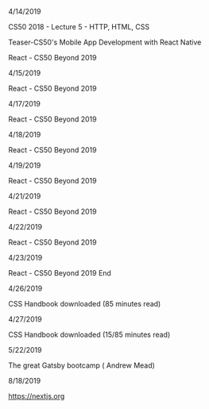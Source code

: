 4/14/2019

CS50 2018 - Lecture 5 - HTTP, HTML, CSS 

Teaser-CS50's Mobile App Development with React Native

React - CS50 Beyond 2019

4/15/2019

React - CS50 Beyond 2019

4/17/2019

React - CS50 Beyond 2019

4/18/2019

React - CS50 Beyond 2019

4/19/2019

React - CS50 Beyond 2019

4/21/2019

React - CS50 Beyond 2019

4/22/2019

React - CS50 Beyond 2019

4/23/2019

React - CS50 Beyond 2019 End

4/26/2019

CSS Handbook downloaded (85 minutes read)

4/27/2019

CSS Handbook downloaded (15/85 minutes read)

5/22/2019

The great Gatsby bootcamp ( Andrew Mead)

8/18/2019

https://nextjs.org




